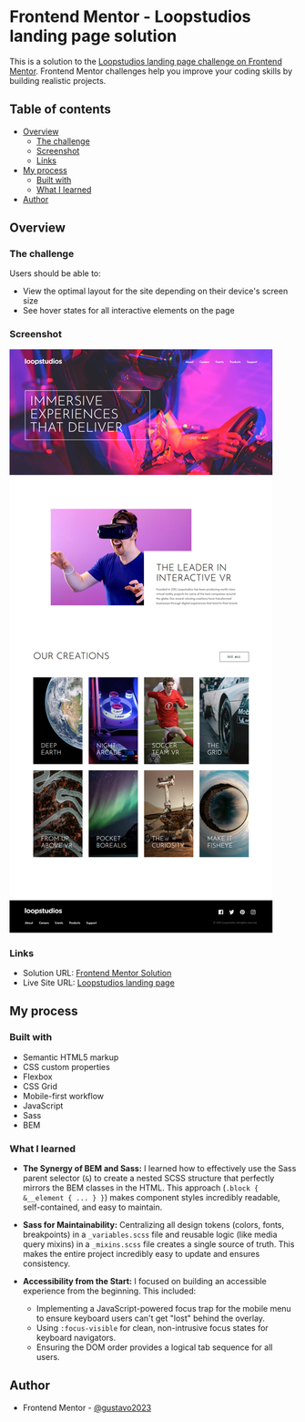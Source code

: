 # Frontend Mentor - Loopstudios landing page solution

This is a solution to the [Loopstudios landing page challenge on Frontend Mentor](https://www.frontendmentor.io/challenges/loopstudios-landing-page-N88J5Onjw). Frontend Mentor challenges help you improve your coding skills by building realistic projects.

## Table of contents

- [Overview](#overview)
  - [The challenge](#the-challenge)
  - [Screenshot](#screenshot)
  - [Links](#links)
- [My process](#my-process)
  - [Built with](#built-with)
  - [What I learned](#what-i-learned)
- [Author](#author)

## Overview

### The challenge

Users should be able to:

- View the optimal layout for the site depending on their device's screen size
- See hover states for all interactive elements on the page

### Screenshot

![Live site screenshot](./design/screencapture.png)

### Links

- Solution URL: [Frontend Mentor Solution](https://www.frontendmentor.io/solutions/loopstudios-landing-page-pzdVK79oj9)
- Live Site URL: [Loopstudios landing page](https://gustavo2023.github.io/loopstudios-landing-page/)

## My process

### Built with

- Semantic HTML5 markup
- CSS custom properties
- Flexbox
- CSS Grid
- Mobile-first workflow
- JavaScript
- Sass
- BEM

### What I learned

- **The Synergy of BEM and Sass:** I learned how to effectively use the Sass parent selector (`&`) to create a nested SCSS structure that perfectly mirrors the BEM classes in the HTML. This approach (`.block { &__element { ... } }`) makes component styles incredibly readable, self-contained, and easy to maintain.

- **Sass for Maintainability:** Centralizing all design tokens (colors, fonts, breakpoints) in a `_variables.scss` file and reusable logic (like media query mixins) in a `_mixins.scss` file creates a single source of truth. This makes the entire project incredibly easy to update and ensures consistency.

- **Accessibility from the Start:** I focused on building an accessible experience from the beginning. This included:
  - Implementing a JavaScript-powered focus trap for the mobile menu to ensure keyboard users can't get "lost" behind the overlay.
  - Using `:focus-visible` for clean, non-intrusive focus states for keyboard navigators.
  - Ensuring the DOM order provides a logical tab sequence for all users.

## Author

- Frontend Mentor - [@gustavo2023](https://www.frontendmentor.io/profile/gustavo2023)
